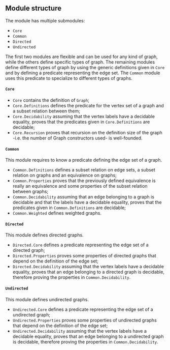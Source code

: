 ## Module structure
The module has multiple submodules:
- `Core`
- `Common`
- `Directed`
- `Undirected`

The first two modules are flexible and can be used for any kind of graph, while the others define specific types of graph.
The remaining modules define different types of graph by using the generic definitions given in `Core` and by defining a predicate representing the edge set.
The `Common` module uses this predicate to specialize to different types of graphs.

#### `Core`
- `Core` contains the definition of `Graph`;
- `Core.Definitions` defines the predicate for the vertex set of a graph and a subset relation between them;
- `Core.Decidability` assuming that the vertex labels have a decidable equality, proves that the predicates given in `Core.Definitions` are decidable;
- `Core.Recursion` proves that recursion on the definition size of the graph -i.e. the number of Graph constructors used- is well-founded.

#### `Common`
This module requires to know a predicate defining the edge set of a graph.
- `Common.Definitions` defines a subset relation on edge sets, a subset relation on graphs and an equivalence on graphs;
- `Common.Properties` proves that the previously defined equivalence is really an equivalence and some properties of the subset relation between graphs;
- `Common.Decidability` assuming that an edge belonging to a graph is decidable and that the labels have a decidable equality, proves that the predicates given in `Common.Definitions` are decidable;
- `Common.Weighted` defines weighted graphs.

#### `Directed`
This module defines directed graphs.
- `Directed.Core` defines a predicate representing the edge set of a directed graph;
- `Directed.Properties` proves some properties of directed graphs that depend on the definition of the edge set;
- `Directed.Decidability` assuming that the vertex labels have a decidable equality, proves that an edge belonging to a directed graph is decidable, therefore proving the properties in `Common.Decidability`.

#### `Undirected`
This module defines undirected graphs.
- `Undirected.Core` defines a predicate representing the edge set of a undirected graph;
- `Undirected.Properties` proves some properties of undirected graphs that depend on the definition of the edge set;
- `Undirected.Decidability` assuming that the vertex labels have a decidable equality, proves that an edge belonging to a undirected graph is decidable, therefore proving the properties in `Common.Decidability`.